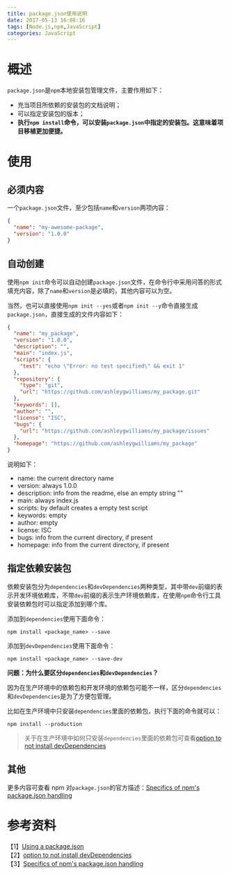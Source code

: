 ```yaml
---
title: package.json使用说明
date: 2017-05-13 16:08:16
tags: [Node.js,npm,JavaScript]
categories: JavaScript
---
```


# 概述

`package.json`是`npm`本地安装包管理文件，主要作用如下：   

- 充当项目所依赖的安装包的文档说明；   
- 可以指定安装包的版本；   
- **执行`npm install`命令，可以安装`package.json`中指定的安装包。这意味着项目移植更加便捷。**   

# 使用

## 必须内容

一个`package.json`文件，至少包括`name`和`version`两项内容：   

```json
{
  "name": "my-awesome-package",
  "version": "1.0.0"
}
```

## 自动创建

使用`npm init`命令可以自动创建`package.json`文件，在命令行中采用问答的形式填充内容，除了`name`和`version`是必填的，其他内容可以为空。   

当然，也可以直接使用`npm init --yes`或者`npm init --y`命令直接生成`package.json`，直接生成的文件内容如下：   

```json
{
  "name": "my_package",
  "version": "1.0.0",
  "description": "",
  "main": "index.js",
  "scripts": {
    "test": "echo \"Error: no test specified\" && exit 1"
  },
  "repository": {
    "type": "git",
    "url": "https://github.com/ashleygwilliams/my_package.git"
  },
  "keywords": [],
  "author": "",
  "license": "ISC",
  "bugs": {
    "url": "https://github.com/ashleygwilliams/my_package/issues"
  },
  "homepage": "https://github.com/ashleygwilliams/my_package"
}
```

说明如下：   
- name: the current directory name
- version: always 1.0.0
- description: info from the readme, else an empty string ""
- main: always index.js
- scripts: by default creates a empty test script
- keywords: empty
- author: empty
- license: ISC
- bugs: info from the current directory, if present
- homepage: info from the current directory, if present


## 指定依赖安装包

依赖安装包分为`dependencies`和`devDependencies`两种类型，其中带`dev`前缀的表示开发环境依赖库，不带`dev`前缀的表示生产环境依赖库，在使用`npm`命令行工具安装依赖包时可以指定添加到哪个库。   

添加到`dependencies`使用下面命令：

```bazaar
npm install <package_name> --save
```

添加到`devDependencies`使用下面命令：

```bazaar
npm install <package_name> --save-dev
```

**问题：为什么要区分`dependencies`和`devDependencies`？**   

因为在生产环境中的依赖包和开发环境的依赖包可能不一样，区分`dependencies`和`devDependencies`是为了方便包管理。   

比如在生产环境中只安装`dependencies`里面的依赖包，执行下面的命令就可以：   

```bazaar
npm install --production
```

> 关于在生产环境中如何只安装`dependencies`里面的依赖包可查看[option to not install devDependencies](https://github.com/npm/npm/issues/1434)   

## 其他

更多内容可查看 npm 对`package.json`的官方描述：[Specifics of npm's package.json handling](https://docs.npmjs.com/files/package.json)   

# 参考资料

【1】[Using a package.json](https://docs.npmjs.com/getting-started/using-a-package.json)   
【2】[option to not install devDependencies](https://github.com/npm/npm/issues/1434)   
【3】[Specifics of npm's package.json handling](https://docs.npmjs.com/files/package.json)   
